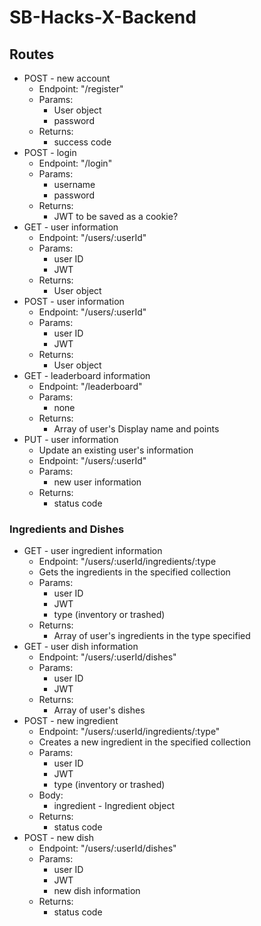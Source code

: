 # SB-Hacks-X-Backend

## Routes
* POST - new account
    * Endpoint: "/register"
    * Params:
        * User object
        * password
    * Returns:
        * success code
* POST - login
    * Endpoint: "/login"
    * Params:
        * username
        * password
    * Returns:
        * JWT to be saved as a cookie?
* GET - user information
    * Endpoint: "/users/:userId"
    * Params:
        * user ID
        * JWT
    * Returns:
        * User object
* POST - user information
    * Endpoint: "/users/:userId"
    * Params:
        * user ID
        * JWT
    * Returns:
        * User object
* GET - leaderboard information
    * Endpoint: "/leaderboard"
    * Params:
        * none
    * Returns:
        * Array of user's Display name and points
* PUT - user information
    * Update an existing user's information
    * Endpoint: "/users/:userId"
    * Params:
        * new user information
    * Returns:
        * status code

### Ingredients and Dishes
* GET - user ingredient information
    * Endpoint: "/users/:userId/ingredients/:type
    * Gets the ingredients in the specified collection
    * Params:
        * user ID
        * JWT
        * type (inventory or trashed)
    * Returns:
        * Array of user's ingredients in the type specified
* GET - user dish information
    * Endpoint: "/users/:userId/dishes"
    * Params:
        * user ID
        * JWT
    * Returns:
        * Array of user's dishes
* POST - new ingredient
    * Endpoint: "/users/:userId/ingredients/:type"
    * Creates a new ingredient in the specified collection
    * Params:
        * user ID
        * JWT
        * type (inventory or trashed)
    * Body:
        * ingredient - Ingredient object
    * Returns:
        * status code
* POST - new dish
    * Endpoint: "/users/:userId/dishes"
    * Params:
        * user ID
        * JWT
        * new dish information
    * Returns:
        * status code